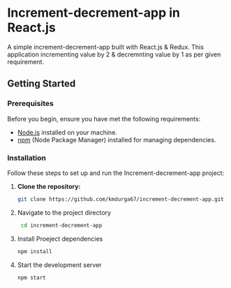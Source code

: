 # Increment-decrement-app in React.js

A simple increment-decrement-app built with React.js & Redux. This application incrementing value by 2 & decremnting value by 1 as per given requirement.

## Getting Started

### Prerequisites

Before you begin, ensure you have met the following requirements:

- [Node.js](https://nodejs.org/) installed on your machine.
- [npm](https://www.npmjs.com/) (Node Package Manager) installed for managing dependencies.

### Installation

Follow these steps to set up and run the Increment-decrement-app project:

1. **Clone the repository:**

   ```bash
   git clone https://github.com/kmdurga67/increment-decrement-app.git

2. Navigate to the project directory
   ```bash
    cd increment-decrement-app
3. Install Proeject dependencies
    ```bash
    npm install
4. Start the development server
    ```bash
    npm start